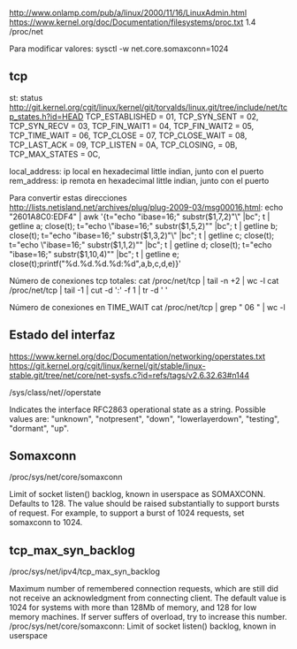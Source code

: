 http://www.onlamp.com/pub/a/linux/2000/11/16/LinuxAdmin.html
https://www.kernel.org/doc/Documentation/filesystems/proc.txt 1.4
/proc/net

Para modificar valores:
sysctl -w net.core.somaxconn=1024


## tcp ##
st: status  http://git.kernel.org/cgit/linux/kernel/git/torvalds/linux.git/tree/include/net/tcp_states.h?id=HEAD
  TCP_ESTABLISHED = 01,
  TCP_SYN_SENT = 02,
  TCP_SYN_RECV = 03,
  TCP_FIN_WAIT1 = 04,
  TCP_FIN_WAIT2 = 05,
  TCP_TIME_WAIT = 06,
  TCP_CLOSE = 07,
  TCP_CLOSE_WAIT = 08,
  TCP_LAST_ACK = 09,
  TCP_LISTEN = 0A,
  TCP_CLOSING, = 0B,	
  TCP_MAX_STATES = 0C,

local_address: ip local en hexadecimal little indian, junto con el puerto
rem_address: ip remota en hexadecimal little indian, junto con el puerto

Para convertir estas direcciones http://lists.netisland.net/archives/plug/plug-2009-03/msg00016.html:
echo "2601A8C0:EDF4" | awk '{t="echo \"ibase=16;" substr($1,7,2)"\" |bc";  t | getline a; close(t); t="echo \"ibase=16;" substr($1,5,2)"\" |bc"; t  | getline b; close(t); t="echo \"ibase=16;" substr($1,3,2)"\" |bc"; t  | getline c; close(t); t="echo \"ibase=16;" substr($1,1,2)"\" |bc"; t  | getline d; close(t); t="echo \"ibase=16;" substr($1,10,4)"\" |bc"; t  | getline e; close(t);printf("%d.%d.%d.%d:%d",a,b,c,d,e)}'


Número de conexiones tcp totales:
cat /proc/net/tcp | tail -n +2 | wc -l
cat /proc/net/tcp | tail -1 | cut -d ':' -f 1 | tr -d ' '

Número de conexiones en TIME_WAIT
cat /proc/net/tcp | grep " 06 " | wc -l


## Estado del interfaz ##
https://www.kernel.org/doc/Documentation/networking/operstates.txt
https://git.kernel.org/cgit/linux/kernel/git/stable/linux-stable.git/tree/net/core/net-sysfs.c?id=refs/tags/v2.6.32.63#n144

/sys/class/net/<iface>/operstate

Indicates the interface RFC2863 operational state as a string.
Possible values are:
"unknown", "notpresent", "down", "lowerlayerdown", "testing", "dormant", "up".


## Somaxconn ##
/proc/sys/net/core/somaxconn

Limit of socket listen() backlog, known in userspace as SOMAXCONN. Defaults to 128. The value should be raised substantially to support bursts of request. For example, to support a burst of 1024 requests, set somaxconn to 1024.


## tcp_max_syn_backlog ##
/proc/sys/net/ipv4/tcp_max_syn_backlog

Maximum number of remembered connection requests, which are still did not receive an acknowledgment from connecting client. The default value is 1024 for systems with more than 128Mb of memory, and 128 for low memory machines. If server suffers of overload, try to increase this number.
/proc/sys/net/core/somaxconn: Limit of socket listen() backlog, known in userspace 
